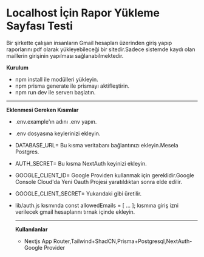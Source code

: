 # Localhost İçin Rapor Yükleme Sayfası Testi

Bir şirkette çalışan insanların Gmail hesapları üzerinden giriş yapıp raporlarını pdf olarak yükleyebileceği bir sitedir.Sadece sistemde kaydı olan maillerin girişinin yapılması sağlanabilmektedir.

**Kurulum**
- npm install ile modülleri yükleyin.
- npm prisma generate ile prismayı aktifleştirin.
- npm run dev ile serverı başlatın.
---
**Eklenmesi Gereken Kısımlar**
- .env.example'ın adını .env yapın.
- .env dosyasına keylerinizi ekleyin.
- DATABASE_URL= Bu kısma veritabanı bağlantınızı ekleyin.Mesela Postgres.
- AUTH_SECRET= Bu kısma NextAuth keyinizi ekleyin.
- GOOGLE_CLIENT_ID= Google Providerı kullanmak için gereklidir.Google Console Cloud'da Yeni Oauth Projesi yaratıldıktan sonra elde edilir.
- GOOGLE_CLIENT_SECRET= Yukarıdaki gibi üretilir.
- lib/auth.js kısmında const allowedEmails = [
    ...
  ]; kısmına giriş izni verilecek gmail hesaplarını tırnak içinde ekleyin.

  ---

  **Kullanılanlar**
  - Nextjs App Router,Tailwind+ShadCN,Prisma+Postgresql,NextAuth-Google Provider